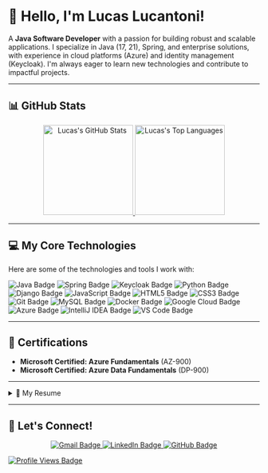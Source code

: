 # 👋 Hello, I'm Lucas Lucantoni!

A **Java Software Developer** with a passion for building robust and scalable applications. I specialize in Java (17, 21), Spring, and enterprise solutions, with experience in cloud platforms (Azure) and identity management (Keycloak). I'm always eager to learn new technologies and contribute to impactful projects.

---

## 📊 GitHub Stats

<p align="center">
  <a href="https://github.com/lucaslucantoni">
    <img height="180em" src="https://github-readme-stats-eight-theta.vercel.app/api?username=lucaslucantoni&show_icons=true&theme=light&include_all_commits=true&count_private=true" alt="Lucas's GitHub Stats"/>
    <img height="180em" src="https://github-readme-stats-eight-theta.vercel.app/api/top-langs/?username=lucaslucantoni&layout=compact&langs_count=8&theme=light" alt="Lucas's Top Languages"/>
  </a>
</p>

---

## 💻 My Core Technologies

Here are some of the technologies and tools I work with:

<p align="left">
  <img src="https://img.shields.io/badge/Java-007396?style=for-the-badge&logo=java&logoColor=white" alt="Java Badge"/>
  <img src="https://img.shields.io/badge/Spring-6DB33F?style=for-the-badge&logo=spring&logoColor=white" alt="Spring Badge"/>
  <img src="https://img.shields.io/badge/Keycloak-EE0000?style=for-the-badge&logo=keycloak&logoColor=white" alt="Keycloak Badge"/>
  <img src="https://img.shields.io/badge/Python-3776AB?style=for-the-badge&logo=python&logoColor=white" alt="Python Badge"/>
  <img src="https://img.shields.io/badge/Django-092E20?style=for-the-badge&logo=django&logoColor=white" alt="Django Badge"/>
  <img src="https://img.shields.io/badge/JavaScript-F7DF1E?style=for-the-badge&logo=javascript&logoColor=black" alt="JavaScript Badge"/>
  <img src="https://img.shields.io/badge/HTML5-E34F26?style=for-the-badge&logo=html5&logoColor=white" alt="HTML5 Badge"/>
  <img src="https://img.shields.io/badge/CSS3-1572B6?style=for-the-badge&logo=css3&logoColor=white" alt="CSS3 Badge"/>
  <img src="https://img.shields.io/badge/Git-F05032?style=for-the-badge&logo=git&logoColor=white" alt="Git Badge"/>
  <img src="https://img.shields.io/badge/MySQL-4479A1?style=for-the-badge&logo=mysql&logoColor=white" alt="MySQL Badge"/>
  <img src="https://img.shields.io/badge/Docker-2496ED?style=for-the-badge&logo=docker&logoColor=white" alt="Docker Badge"/>
  <img src="https://img.shields.io/badge/Google_Cloud-4285F4?style=for-the-badge&logo=google-cloud&logoColor=white" alt="Google Cloud Badge"/>
  <img src="https://img.shields.io/badge/Microsoft_Azure-0078D4?style=for-the-badge&logo=microsoft-azure&logoColor=white" alt="Azure Badge"/>
  <img src="https://img.shields.io/badge/IntelliJ_IDEA-000000?style=for-the-badge&logo=intellij-idea&logoColor=white" alt="IntelliJ IDEA Badge"/>
  <img src="https://img.shields.io/badge/Visual_Studio_Code-007ACC?style=for-the-badge&logo=visual-studio-code&logoColor=white" alt="VS Code Badge"/>
</p>

---

## 🏅 Certifications

* **Microsoft Certified: Azure Fundamentals** (AZ-900)
* **Microsoft Certified: Azure Data Fundamentals** (DP-900)

---

<details>
  <summary>📃 My Resume</summary>

### Education

* 📖 **Information Systems (I.T)**
    * 📆 2019 - 2022
    * 📍 Catholic University Center of Eastern Minas Gerais - Coronel Fabriciano, Brazil

### Experience

* 👨‍💻 **Java Software Developer** | <a href="https://www.bradesco.com.br" target="_blank">Banco Bradesco</a>
    * 📆 June 2023 - September 2024
    * 📍 Osasco/SP, Brazil
    * *Key technologies:* Java, Spring Boot, Microservices, REST APIs, Oracle DB, Git, Jira.

* 👨‍💻 **Java Software Developer** | <a href="https://www.br.nttdata.com" target="_blank">NTT Data Brasil</a>
    * 📆 June 2023 - September 2024
    * 📍 São Paulo/SP, Brazil
    * *Key technologies:* Java, Spring Cloud, AWS, PostgreSQL, Maven, Agile methodologies.

* 👨‍💻 **Technology Transformation Senior Analyst** | <a href="https://www.accenture.com/" target="_blank">Accenture</a>
    * 📆 May 2021 - June 2023
    * 📍 São Paulo/SP, Brazil
    * *Responsibilities:* Led migration projects, developed automation scripts in Python, mentored junior analysts.

* 👨‍💻 **Django Intern Developer** | <a href="https://www.jobconvo.com/" target="_blank">JobConvo Tecnologia</a>
    * 📆 January 2021 - May 2021
    * 📍 Belo Horizonte/MG, Brazil
    * *Responsibilities:* Developed and maintained features for web applications using Django and Python, integrated with MongoDB.

* 👨‍💻 **I.T Intern** | <a href="https://www.aperam.com/" target="_blank">Aperam South America</a>
    * 📆 February 2020 - May 2021
    * 📍 Timoteo/MG, Brazil

* 👨‍💻 **Supply Analyst** | <a href="http://tudobom.com.br/" target="_blank">Tudobom Comercial Eireli</a>
    * 📆 October 2013 - January 2021
    * 📍 Coronel Fabriciano/MG, Brazil

</details>

---

## 👋 Let's Connect!

<p align="center">
  <a href="mailto:contato.dev.lucas@gmail.com">
    <img src="https://img.shields.io/badge/-Gmail-%23EA4335?style=for-the-badge&logo=gmail&logoColor=white" target="_blank" alt="Gmail Badge"/>
  </a>
  <a href="https://www.linkedin.com/in/lucas-henrique-gomes-161524166/" target="_blank">
    <img src="https://img.shields.io/badge/-LinkedIn-%230077B5?style=for-the-badge&logo=linkedin&logoColor=white" target="_blank" alt="LinkedIn Badge"/>
  </a>
  <a href="https://github.com/lucaslucantoni" target="_blank">
    <img src="https://img.shields.io/badge/-GitHub-181717?style=for-the-badge&logo=github&logoColor=white" alt="GitHub Badge"/>
  </a>
</p>

<p align="left">
  <a href="#"><img src="https://badges.pufler.dev/visits/lucaslucantoni/lucaslucantoni" alt="Profile Views Badge"></a>
</p>
